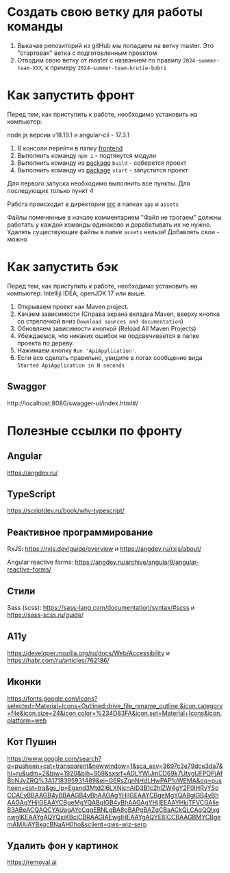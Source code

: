 # Создать свою ветку для работы команды
1. Выкачав репозиторий из gitHub мы попадаем на ветку master. Это "стартовая" ветка с подготовленным проектом
2. Отводим свою ветку от master с названием по правилу `2024-summer-team-XXX`, к примеру `2024-summer-team-krutie-bobri`

# Как запустить фронт
Перед тем, как приступить к работе, необходимо установить на компьютер:

node.js версии v18.19.1 и angular-cli - 17.3.1

1. В консоли перейти в папку [frontend](./frontend)
2. Выполнить команду `npm i` - подтянутся модули
3. Выполнить команду из [package](./frontend/package.json) `build` - соберется проект
4. Выполнить команду из [package](./frontend/package.json) `start` - запустится проект

Для первого запуска необходимо выполнить все пункты.
Для последующих только пункт 4

Работа происходит в директории [src](./frontend/src) в папках `app` и `assets`

Файлы помеченные в начале комментарием "Файл не трогаем" должны работать у каждой команды одинаково и дорабатывать их не нужно.
Удалять существующие файлы в папке `assets` нельзя! Добавлять свои - можно

# Как запустить бэк
Перед тем, как приступить к работе, необходимо установить на компьютер:
Intelliji IDEA, openJDK 17 или выше.

1. Открываем проект как Maven project.
2. Качаем зависимости (Справа экрана вкладка Maven, вверху кнопка со стрелочкой вниз `Download sources and documentation`)
3. Обновляем зависимости кнопкой (Reload All Maven Projects)
4. Убеждаемся, что никаких ошибок не подсвечивается в папке проекта по дереву.
5. Нажимаем кнопку `Run 'ApiApplication'`.
6. Если все сделать правильно, увидите в логах сообщение вида `Started ApiApplication in N seconds`

## Swagger
http://localhost:8080/swagger-ui/index.html#/

# Полезные ссылки по фронту

## Angular
https://angdev.ru/

## TypeScript
https://scriptdev.ru/book/why-typescript/

## Реактивное программирование
RxJS: https://rxjs.dev/guide/overview и https://angdev.ru/rxjs/about/

Angular reactive forms: https://angdev.ru/archive/angular9/angular-reactive-forms/

## Стили
Sass (scss): https://sass-lang.com/documentation/syntax/#scss и https://sass-scss.ru/guide/

## A11y
https://developer.mozilla.org/ru/docs/Web/Accessibility и 
https://habr.com/ru/articles/762186/

## Иконки
https://fonts.google.com/icons?selected=Material+Icons+Outlined:drive_file_rename_outline:&icon.category=file&icon.size=24&icon.color=%234D83FA&icon.set=Material+Icons&icon.platform=web

## Кот Пушин
https://www.google.com/search?q=pusheen+cat+transparent&newwindow=1&sca_esv=3697c3e79dce3da7&hl=ru&udm=2&biw=1920&bih=959&sxsrf=ADLYWIJmCD69k7UtygUFPOPjAfBbNJvZRQ%3A1718395931489&ei=G6RsZqnNHdLHwPAP1oWEMA&oq=pusheen+cat+tra&gs_lp=Egxnd3Mtd2l6LXNlcnAiD3B1c2hlZW4gY2F0IHRyYSoCCAEyBBAAGB4yBBAAGB4yBhAAGAgYHjIGEAAYCBgeMgYQABgIGB4yBhAAGAgYHjIGEAAYCBgeMgYQABgIGB4yBhAAGAgYHjIEEAAYHkjTFVCGAlieB3ABeACQAQCYAUagAYcCqgEBNLgBA8gBAPgBAZgCBaACkQLCAgQQIxgnwgIKEAAYgAQYQxiKBcICBRAAGIAEwgIHEAAYgAQYE8ICCBAAGBMYCBgemAMAiAYBkgcBNaAH0ho&sclient=gws-wiz-serp

## Удалить фон у картинок
https://removal.ai
